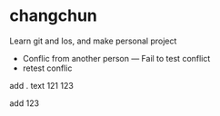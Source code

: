 # changchun

Learn git and Ios, and make personal project

- Conflic from another person
— Fail to test conflict
- retest conflic


add . text 121 123

add  123

